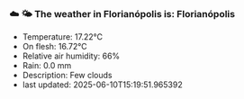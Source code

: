 ### ☁️ 🌤️  The weather in Florianópolis is: Florianópolis

- Temperature: 17.22°C
- On flesh: 16.72°C
- Relative air humidity: 66%
- Rain: 0.0 mm
- Description: Few clouds
- last updated: 2025-06-10T15:19:51.965392
